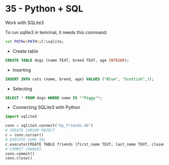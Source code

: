 # 35 - Python + SQL

Work with SQLite3

To run sqlite3 in temrinal, it needs this command:
```cmd
set PATH=%PATH%;C:\sqlite;
```
- Create table

```sql
CREATE TABLE dogs (name TEXT, breed TEXT, age INTEGER);
```

- Inserting
```sql
INSERT INTO cats (name, breed, age) VALUES ("Blue", "Scottish",3);
```

- Selecting
```sql
SELECT * FROM dogs WHERE name IS *"Piggy"*;
```
- Connecting SQLite3 with Python
```python
import sqlite3

conn = sqlite3.connect("my_friends.db")
# CREATE CURSOR OBJECT
c = conn.cursor()
# EXECUTE SOME SQL
c.execute(CREATE TABLE friends (first_name TEXT, last_name TEXT, closeness INTEGER)
# COMMIT CHANGES
conn.commit()
conn.close()
```
